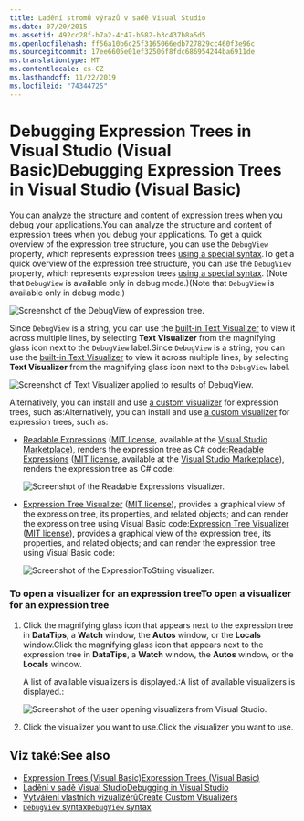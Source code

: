 ```yaml
---
title: Ladění stromů výrazů v sadě Visual Studio
ms.date: 07/20/2015
ms.assetid: 492cc28f-b7a2-4c47-b582-b3c437b8a5d5
ms.openlocfilehash: ff56a10b6c25f3165066edb727829cc460f3e96c
ms.sourcegitcommit: 17ee6605e01ef32506f8fdc686954244ba6911de
ms.translationtype: MT
ms.contentlocale: cs-CZ
ms.lasthandoff: 11/22/2019
ms.locfileid: "74344725"
---
```

# <a name="debugging-expression-trees-in-visual-studio-visual-basic"></a><span data-ttu-id="9cb17-102">Debugging Expression Trees in Visual Studio (Visual Basic)</span><span class="sxs-lookup"><span data-stu-id="9cb17-102">Debugging Expression Trees in Visual Studio (Visual Basic)</span></span>
<span data-ttu-id="9cb17-103">You can analyze the structure and content of expression trees when you debug your applications.</span><span class="sxs-lookup"><span data-stu-id="9cb17-103">You can analyze the structure and content of expression trees when you debug your applications.</span></span> <span data-ttu-id="9cb17-104">To get a quick overview of the expression tree structure, you can use the `DebugView` property, which represents expression trees [using a special syntax](debugview-syntax.md).</span><span class="sxs-lookup"><span data-stu-id="9cb17-104">To get a quick overview of the expression tree structure, you can use the `DebugView` property, which represents expression trees [using a special syntax](debugview-syntax.md).</span></span> <span data-ttu-id="9cb17-105">(Note that `DebugView` is available only in debug mode.)</span><span class="sxs-lookup"><span data-stu-id="9cb17-105">(Note that `DebugView` is available only in debug mode.)</span></span>  

![Screenshot of the DebugView of expression tree.](media/debugging-expression-trees-in-visual-studio/debugview-visual-basic.png)

<span data-ttu-id="9cb17-107">Since `DebugView` is a string, you can use the [built-in Text Visualizer](https://docs.microsoft.com/visualstudio/debugger/view-strings-visualizer#open-a-string-visualizer) to view it across multiple lines, by selecting **Text Visualizer** from the magnifying glass icon next to the `DebugView` label.</span><span class="sxs-lookup"><span data-stu-id="9cb17-107">Since `DebugView` is a string, you can use the [built-in Text Visualizer](https://docs.microsoft.com/visualstudio/debugger/view-strings-visualizer#open-a-string-visualizer) to view it across multiple lines, by selecting **Text Visualizer** from the magnifying glass icon next to the `DebugView` label.</span></span>

 ![Screenshot of Text Visualizer applied to results of DebugView.](media/debugging-expression-trees-in-visual-studio/string-visualizer-vb.png)

<span data-ttu-id="9cb17-109">Alternatively, you can install and use [a custom visualizer](https://docs.microsoft.com/visualstudio/debugger/create-custom-visualizers-of-data) for expression trees, such as:</span><span class="sxs-lookup"><span data-stu-id="9cb17-109">Alternatively, you can install and use [a custom visualizer](https://docs.microsoft.com/visualstudio/debugger/create-custom-visualizers-of-data) for expression trees, such as:</span></span>

- <span data-ttu-id="9cb17-110">[Readable Expressions](https://github.com/agileobjects/ReadableExpressions) ([MIT license](https://github.com/agileobjects/ReadableExpressions/blob/master/LICENSE.md), available at the [Visual Studio Marketplace](https://marketplace.visualstudio.com/items?itemName=vs-publisher-1232914.ReadableExpressionsVisualizers)), renders the expression tree as C# code:</span><span class="sxs-lookup"><span data-stu-id="9cb17-110">[Readable Expressions](https://github.com/agileobjects/ReadableExpressions) ([MIT license](https://github.com/agileobjects/ReadableExpressions/blob/master/LICENSE.md), available at the [Visual Studio Marketplace](https://marketplace.visualstudio.com/items?itemName=vs-publisher-1232914.ReadableExpressionsVisualizers)), renders the expression tree as C# code:</span></span>

  ![Screenshot of the Readable Expressions visualizer.](media/debugging-expression-trees-in-visual-studio/readable-expressions-visualizer.png)

- <span data-ttu-id="9cb17-112">[Expression Tree Visualizer](https://github.com/zspitz/ExpressionToString#visual-studio-debugger-visualizer-for-expression-trees) ([MIT license](https://github.com/zspitz/ExpressionToString/blob/master/LICENSE)), provides a graphical view of the expression tree, its properties, and related objects; and can render the expression tree using Visual Basic code:</span><span class="sxs-lookup"><span data-stu-id="9cb17-112">[Expression Tree Visualizer](https://github.com/zspitz/ExpressionToString#visual-studio-debugger-visualizer-for-expression-trees) ([MIT license](https://github.com/zspitz/ExpressionToString/blob/master/LICENSE)), provides a graphical view of the expression tree, its properties, and related objects; and can render the expression tree using Visual Basic code:</span></span>

  ![Screenshot of the ExpressionToString visualizer.](media/debugging-expression-trees-in-visual-studio/expression-to-string-visualizer-vb.png)

### <a name="to-open-a-visualizer-for-an-expression-tree"></a><span data-ttu-id="9cb17-114">To open a visualizer for an expression tree</span><span class="sxs-lookup"><span data-stu-id="9cb17-114">To open a visualizer for an expression tree</span></span>  
  
1. <span data-ttu-id="9cb17-115">Click the magnifying glass icon that appears next to the expression tree in **DataTips**, a **Watch** window, the **Autos** window, or the **Locals** window.</span><span class="sxs-lookup"><span data-stu-id="9cb17-115">Click the magnifying glass icon that appears next to the expression tree in **DataTips**, a **Watch** window, the **Autos** window, or the **Locals** window.</span></span>  
  
    <span data-ttu-id="9cb17-116">A list of available visualizers is displayed.:</span><span class="sxs-lookup"><span data-stu-id="9cb17-116">A list of available visualizers is displayed.:</span></span> 

    ![Screenshot of the user opening visualizers from Visual Studio.](media/debugging-expression-trees-in-visual-studio/expression-tree-visualizers-vb.png)

2. <span data-ttu-id="9cb17-118">Click the visualizer you want to use.</span><span class="sxs-lookup"><span data-stu-id="9cb17-118">Click the visualizer you want to use.</span></span>  

## <a name="see-also"></a><span data-ttu-id="9cb17-119">Viz také:</span><span class="sxs-lookup"><span data-stu-id="9cb17-119">See also</span></span>

- [<span data-ttu-id="9cb17-120">Expression Trees (Visual Basic)</span><span class="sxs-lookup"><span data-stu-id="9cb17-120">Expression Trees (Visual Basic)</span></span>](../../../../visual-basic/programming-guide/concepts/expression-trees/index.md)
- [<span data-ttu-id="9cb17-121">Ladění v sadě Visual Studio</span><span class="sxs-lookup"><span data-stu-id="9cb17-121">Debugging in Visual Studio</span></span>](/visualstudio/debugger/debugger-feature-tour)
- [<span data-ttu-id="9cb17-122">Vytváření vlastních vizualizérů</span><span class="sxs-lookup"><span data-stu-id="9cb17-122">Create Custom Visualizers</span></span>](/visualstudio/debugger/create-custom-visualizers-of-data)
- [<span data-ttu-id="9cb17-123">`DebugView` syntax</span><span class="sxs-lookup"><span data-stu-id="9cb17-123">`DebugView` syntax</span></span>](debugview-syntax.md)
